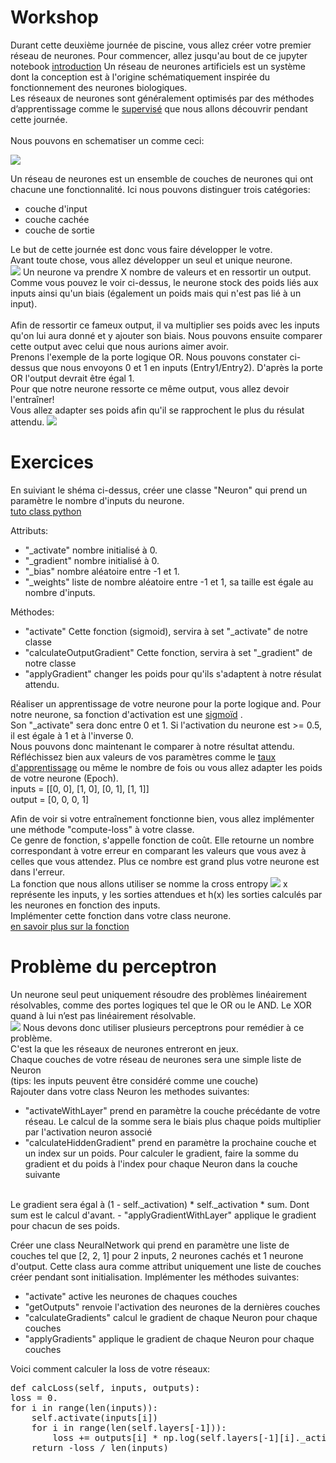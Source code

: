 # Workshop

Durant cette deuxième journée de piscine, vous allez créer votre premier réseau de neurones.
Pour commencer, allez jusqu'au bout de ce jupyter notebook
[introduction](https://github.com/vincent-lemesle/workshop_IA_2019/tree/master/2.Regression_logistique)
Un réseau de neurones artificiels
est un système dont la conception est à l'origine schématiquement
inspirée du fonctionnement des neurones biologiques.
<br/>
Les réseaux de neurones sont généralement optimisés par des méthodes d’apprentissage comme le
[supervisé](https://machinelearnia.com/apprentissage-supervise-4-etapes/)
que nous allons découvrir pendant cette journée.
<br/>
<br/>
Nous pouvons en schematiser un comme ceci:

![](src/reseau-de-neurones-fonctionnement.jpg)

Un réseau de neurones est un ensemble de couches de neurones qui ont chacune une fonctionnalité.
Ici nous pouvons distinguer trois catégories:
 - couche d'input
 - couche cachée
 - couche de sortie

Le but de cette journée est donc vous faire développer le votre.
<br/>
Avant toute chose, vous allez développer un seul et unique neurone.
<br/>
![](src/neuron.png)
Un neurone va prendre X nombre de valeurs et en ressortir un output.
<br/>
Comme vous pouvez le voir ci-dessus, le neurone stock des poids liés aux inputs ainsi qu'un biais (également un poids mais qui n'est pas lié à un input).
<br/>
<br/>
Afin de ressortir ce fameux output, il va multiplier ses poids avec les inputs qu'on lui aura donné
et y ajouter son biais.
Nous pouvons ensuite comparer cette output avec celui que nous aurions aimer avoir.
<br/>
Prenons l'exemple de la porte logique OR. Nous pouvons constater ci-dessus que nous envoyons
0 et 1 en inputs (Entry1/Entry2). D'après la porte OR l'output devrait être égal 1.
<br/>
Pour que notre neurone ressorte ce même output, vous allez devoir l'entraîner!
<br/>
Vous allez adapter ses poids afin qu'il se rapprochent le plus du résulat attendu.
![](src/neuron-fonctionnement.png)

# Exercices

En suiviant le shéma ci-dessus, créer une classe "Neuron" qui prend un paramètre le nombre d'inputs du neurone.
<br/>
[tuto class python](https://www.w3schools.com/python/python_classes.asp)

Attributs:
- "_activate" nombre initialisé à 0.
- "_gradient" nombre initialisé à 0.
- "_bias" nombre aléatoire entre -1 et 1.
- "_weights" liste de nombre aléatoire entre -1 et 1, sa taille est égale au nombre d'inputs.

Méthodes:
- "activate" Cette fonction (sigmoid), servira à set "_activate" de notre classe
- "calculateOutputGradient" Cette fonction, servira à set "_gradient" de notre classe
- "applyGradient" changer les poids pour qu'ils s'adaptent à notre résulat attendu.

Réaliser un apprentissage de votre neurone pour la porte logique and.
Pour notre neurone, sa fonction d'activation est une
[sigmoïd](https://fr.wikipedia.org/wiki/Sigmoïde_(mathématiques))
.
<br/>
Son "_activate" sera donc entre 0 et 1. Si l'activation du neurone est >= 0.5, il est égale à 1 et à l'inverse 0.
<br/>
Nous pouvons donc maintenant le comparer à notre résultat attendu.
<br/>
Réfléchissez bien aux valeurs de vos paramètres comme le
[taux d'apprentissage](https://towardsdatascience.com/understanding-learning-rates-and-how-it-improves-performance-in-deep-learning-d0d4059c1c10)
ou même le nombre de fois ou vous allez adapter les poids de votre neurone (Epoch).
<br/>
inputs = [[0, 0], [1, 0], [0, 1], [1, 1]]
<br/>
output = [0, 0, 0, 1]

Afin de voir si votre entraînement fonctionne bien, vous allez implémenter une méthode "compute-loss" à votre classe.
<br/>
Ce genre de fonction, s'appelle fonction de coût. Elle retourne un nombre correspondant à votre erreur
en comparant les valeurs que vous avez à celles que vous attendez.
Plus ce nombre est grand plus votre neurone est dans l'erreur.
<br/>
La fonction que nous allons utiliser se nomme la cross entropy
![](src/loss.png)
x représente les inputs, y les sorties attendues et h(x) les sorties calculés par les neurones en fonction des inputs.
<br/>
Implémenter cette fonction dans votre class neurone.
<br/>
[en savoir plus sur la fonction](https://en.wikipedia.org/wiki/Mean_squared_error)

# Problème du perceptron

Un neurone seul peut uniquement résoudre des problèmes linéairement résolvables,
comme des portes logiques tel que le OR ou le AND. Le XOR quand à lui n’est pas linéairement résolvable.
<br/>
![](src/linear-problem.png)
Nous devons donc utiliser plusieurs perceptrons pour remédier à ce problème.
<br/>
C'est la que les réseaux de neurones entreront en jeux.
<br/>
Chaque couches de votre réseau de neurones sera une simple liste de Neuron
<br/>
(tips: les inputs peuvent être considéré comme une couche)
<br/>
Rajouter dans votre class Neuron les methodes suivantes:
- "activateWithLayer" prend en paramètre la couche précédante de votre réseau.
Le calcul de la somme sera le biais plus chaque poids multiplier par l'activation neuron associé
- "calculateHiddenGradient" prend en paramètre la prochaine couche et un index sur un poids.
Pour calculer le gradient, faire la somme du gradient et du poids à l'index pour chaque Neuron dans la couche suivante
<br/>
Le gradient sera égal à (1 - self._activation) * self._activation * sum. Dont sum est le calcul d'avant.
- "applyGradientWithLayer" applique le gradient pour chacun de ses poids.

Créer une class NeuralNetwork qui prend en paramètre une liste de couches tel que [2, 2, 1] pour 2 inputs, 2 neurones cachés et 1 neurone d'output.
Cette class aura comme attribut uniquement une liste de couches créer pendant sont initialisation.
Implémenter les méthodes suivantes:
- "activate" active les neurones de chaques couches
- "getOutputs" renvoie l'activation des neurones de la dernières couches
- "calculateGradients" calcul le gradient de chaque Neuron pour chaque couches
- "applyGradients" applique le gradient de chaque Neuron pour chaque couches

Voici comment calculer la loss de votre réseaux:
<pre>
def calcLoss(self, inputs, outputs):
loss = 0.
for i in range(len(inputs)):
    self.activate(inputs[i])
    for i in range(len(self.layers[-1])):
        loss += outputs[i] * np.log(self.layers[-1][i]._activation) + (1. - outputs[i]) * np.log(1. - self.layers[-1][i]._activation)
    return -loss / len(inputs)
</pre>
